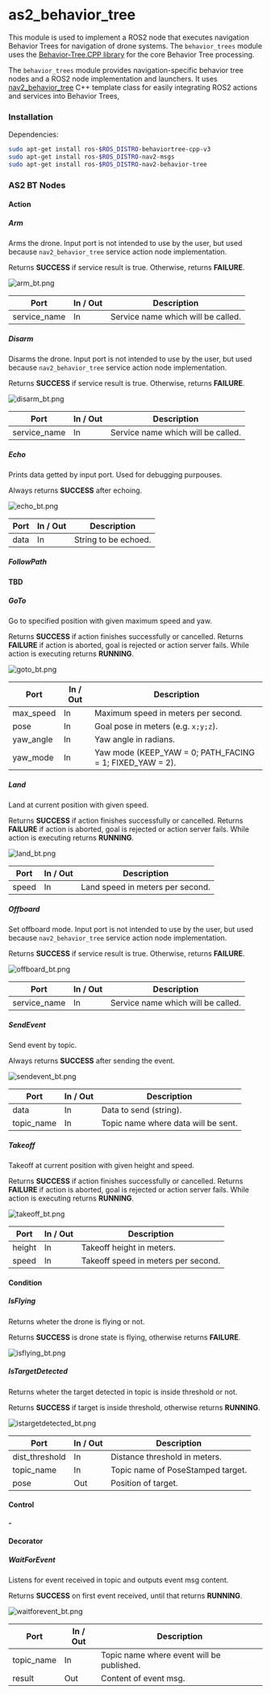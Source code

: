 # as2_behavior_tree
This module is used to implement a ROS2 node that executes navigation Behavior Trees for navigation of drone systems. The `behavior_trees` module uses the [Behavior-Tree.CPP library](https://github.com/BehaviorTree/BehaviorTree.CPP) for the core Behavior Tree processing.

The `behavior_trees` module provides navigation-specific behavior tree nodes and a ROS2 node implementation and launchers. It uses [nav2_behavior_tree](https://github.com/ros-planning/navigation2/tree/main/nav2_behavior_tree) C++ template class for easily integrating ROS2 actions and services into Behavior Trees,

### Installation
Dependencies:
```bash
sudo apt-get install ros-$ROS_DISTRO-behaviortree-cpp-v3
sudo apt-get install ros-$ROS_DISTRO-nav2-msgs
sudo apt-get install ros-$ROS_DISTRO-nav2-behavior-tree
```

### AS2 BT Nodes
#### Action
##### Arm
Arms the drone. Input port is not intended to use by the user, but used because `nav2_behavior_tree` service action node implementation.

Returns **SUCCESS** if service result is true. Otherwise, returns **FAILURE**.

![arm_bt.png](docs/imgs/arm_bt.png)

| Port | In / Out | Description |
| --- | --- | --- |
| service_name | In | Service name which will be called. |

##### Disarm
Disarms the drone. Input port is not intended to use by the user, but used because `nav2_behavior_tree` service action node implementation.

Returns **SUCCESS** if service result is true. Otherwise, returns **FAILURE**.

![disarm_bt.png](docs/imgs/disarm_bt.png)

| Port | In / Out | Description |
| --- | --- | --- |
| service_name | In | Service name which will be called. |

##### Echo
Prints data getted by input port. Used for debugging purpouses.

Always returns **SUCCESS** after echoing.

![echo_bt.png](docs/imgs/echo_bt.png)

| Port | In / Out | Description |
| --- | --- | --- |
| data | In | String to be echoed. |

##### FollowPath
**TBD**

##### GoTo
Go to specified position with given maximum speed and yaw.

Returns **SUCCESS** if action finishes successfully or cancelled. Returns **FAILURE** if action is aborted, goal is rejected or action server fails. While action is executing returns **RUNNING**.

![goto_bt.png](docs/imgs/goto_bt.png)

| Port | In / Out | Description |
| --- | --- | --- |
| max_speed | In | Maximum speed in meters per second. |
| pose | In | Goal pose in meters (e.g. `x;y;z`). |
| yaw_angle | In | Yaw angle in radians. |
| yaw_mode | In | Yaw mode (KEEP_YAW = 0; PATH_FACING = 1; FIXED_YAW = 2). |

##### Land
Land at current position with given speed.

Returns **SUCCESS** if action finishes successfully or cancelled. Returns **FAILURE** if action is aborted, goal is rejected or action server fails. While action is executing returns **RUNNING**.

![land_bt.png](docs/imgs/land_bt.png)

| Port | In / Out | Description |
| --- | --- | --- |
| speed | In | Land speed in meters per second. |

##### Offboard
Set offboard mode. Input port is not intended to use by the user, but used because `nav2_behavior_tree` service action node implementation.

Returns **SUCCESS** if service result is true. Otherwise, returns **FAILURE**.

![offboard_bt.png](docs/imgs/offboard_bt.png)

| Port | In / Out | Description |
| --- | --- | --- |
| service_name | In | Service name which will be called. |

##### SendEvent
Send event by topic.

Always returns **SUCCESS** after sending the event.

![sendevent_bt.png](docs/imgs/sendevent_bt.png)

| Port | In / Out | Description |
| --- | --- | --- |
| data | In | Data to send (string). |
| topic_name | In | Topic name where data will be sent. |

##### Takeoff
Takeoff at current position with given height and speed.

Returns **SUCCESS** if action finishes successfully or cancelled. Returns **FAILURE** if action is aborted, goal is rejected or action server fails. While action is executing returns **RUNNING**.

![takeoff_bt.png](docs/imgs/takeoff_bt.png)

| Port | In / Out | Description |
| --- | --- | --- |
| height | In | Takeoff height in meters. |
| speed | In | Takeoff speed in meters per second. |

#### Condition
##### IsFlying
Returns wheter the drone is flying or not.

Returns **SUCCESS** is drone state is flying, otherwise returns **FAILURE**.

![isflying_bt.png](docs/imgs/isflying_bt.png)

##### IsTargetDetected
Returns wheter the target detected in topic is inside threshold or not.

Returns **SUCCESS** if target is inside threshold, otherwise returns **RUNNING**.

![istargetdetected_bt.png](docs/imgs/istargetdetected_bt.png)

| Port | In / Out | Description |
| --- | --- | --- |
| dist_threshold | In | Distance threshold in meters. |
| topic_name | In | Topic name of PoseStamped target. |
| pose | Out | Position of target. |

#### Control
**-**

#### Decorator
##### WaitForEvent
Listens for event received in topic and outputs event msg content.

Returns **SUCCESS** on first event received, until that returns **RUNNING**.

![waitforevent_bt.png](docs/imgs/waitforevent_bt.png)

| Port | In / Out | Description |
| --- | --- | --- |
| topic_name | In | Topic name where event will be published. |
| result | Out | Content of event msg. |